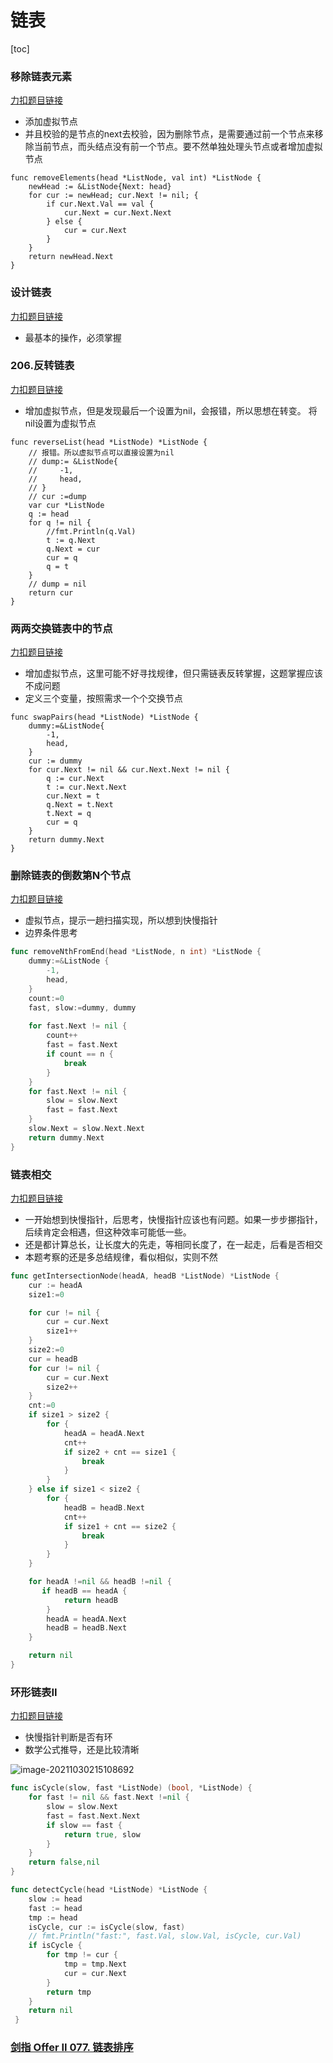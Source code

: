 # 链表

[toc]

### 移除链表元素

[力扣题目链接](https://leetcode-cn.com/problems/remove-linked-list-elements/)

- 添加虚拟节点
- 并且校验的是节点的next去校验，因为删除节点，是需要通过前一个节点来移除当前节点，而头结点没有前一个节点。要不然单独处理头节点或者增加虚拟节点

```golang
func removeElements(head *ListNode, val int) *ListNode {
    newHead := &ListNode{Next: head}
    for cur := newHead; cur.Next != nil; {
        if cur.Next.Val == val {
            cur.Next = cur.Next.Next
        } else {
            cur = cur.Next
        }
    }
    return newHead.Next
}
```

### 设计链表

[力扣题目链接](https://leetcode-cn.com/problems/design-linked-list/)

- 最基本的操作，必须掌握

### 206.反转链表

[力扣题目链接](https://leetcode-cn.com/problems/reverse-linked-list/)

- 增加虚拟节点，但是发现最后一个设置为nil，会报错，所以思想在转变。 将nil设置为虚拟节点

```golang
func reverseList(head *ListNode) *ListNode {
    // 报错。所以虚拟节点可以直接设置为nil
    // dump:= &ListNode{
    //     -1,
    //     head,
    // }
    // cur :=dump
    var cur *ListNode
    q := head
    for q != nil {
        //fmt.Println(q.Val)
        t := q.Next
        q.Next = cur
        cur = q
        q = t
    }
    // dump = nil
    return cur
} 
```

### 两两交换链表中的节点

[力扣题目链接](https://leetcode-cn.com/problems/swap-nodes-in-pairs/)

- 增加虚拟节点，这里可能不好寻找规律，但只需链表反转掌握，这题掌握应该不成问题
- 定义三个变量，按照需求一个个交换节点

```golang
func swapPairs(head *ListNode) *ListNode {
    dummy:=&ListNode{
        -1,
        head,
    }
    cur := dummy
    for cur.Next != nil && cur.Next.Next != nil {
        q := cur.Next
        t := cur.Next.Next
        cur.Next = t
        q.Next = t.Next
        t.Next = q
        cur = q
    }
    return dummy.Next
}
```

### 删除链表的倒数第N个节点

[力扣题目链接](https://leetcode-cn.com/problems/remove-nth-node-from-end-of-list/)

- 虚拟节点，提示一趟扫描实现，所以想到快慢指针
- 边界条件思考

```go
func removeNthFromEnd(head *ListNode, n int) *ListNode {
    dummy:=&ListNode {
        -1,
        head,
    }
    count:=0
    fast, slow:=dummy, dummy
    
    for fast.Next != nil {
        count++
        fast = fast.Next
        if count == n {
            break
        }
    }
    for fast.Next != nil {
        slow = slow.Next
        fast = fast.Next
    }
    slow.Next = slow.Next.Next
    return dummy.Next
}
```

### 链表相交

[力扣题目链接](https://leetcode-cn.com/problems/intersection-of-two-linked-lists-lcci/)

- 一开始想到快慢指针，后思考，快慢指针应该也有问题。如果一步步挪指针，后续肯定会相遇，但这种效率可能低一些。
- 还是都计算总长，让长度大的先走，等相同长度了，在一起走，后看是否相交
- 本题考察的还是多总结规律，看似相似，实则不然

```go
func getIntersectionNode(headA, headB *ListNode) *ListNode {
    cur := headA
    size1:=0

    for cur != nil {
        cur = cur.Next
        size1++
    }
    size2:=0
    cur = headB 
    for cur != nil {
        cur = cur.Next
        size2++
    }
    cnt:=0
    if size1 > size2 {
        for {
            headA = headA.Next
            cnt++
            if size2 + cnt == size1 {
                break
            }
        }
    } else if size1 < size2 {
        for {
            headB = headB.Next
            cnt++
            if size1 + cnt == size2 {
                break
            }
        }
    }

    for headA !=nil && headB !=nil {
       if headB == headA {
            return headB
        }
        headA = headA.Next
        headB = headB.Next
    }

    return nil
}
```

### 环形链表II

[力扣题目链接](https://leetcode-cn.com/problems/linked-list-cycle-ii/)

- 快慢指针判断是否有环
- 数学公式推导，还是比较清晰

![image-20211030215108692](/Users/11126518/knowledge/interview_skills_BAT/img/image-cycle.png)

```go
func isCycle(slow, fast *ListNode) (bool, *ListNode) {
    for fast != nil && fast.Next !=nil {
        slow = slow.Next
        fast = fast.Next.Next
        if slow == fast {
            return true, slow
        }
    }
    return false,nil
}

func detectCycle(head *ListNode) *ListNode {
    slow := head
    fast := head
    tmp := head
    isCycle, cur := isCycle(slow, fast)
    // fmt.Println("fast:", fast.Val, slow.Val, isCycle, cur.Val)
    if isCycle {
        for tmp != cur {
            tmp = tmp.Next
            cur = cur.Next
        }
        return tmp
    }
    return nil    
 }
```

### [剑指 Offer II 077. 链表排序](https://leetcode-cn.com/problems/7WHec2/)

